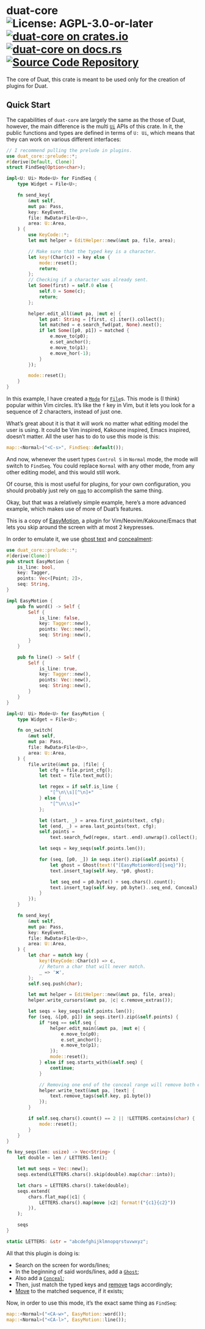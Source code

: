 # duat-core ![License: AGPL-3.0-or-later](https://img.shields.io/badge/license-AGPL--3.0--or--later-blue) [![duat-core on crates.io](https://img.shields.io/crates/v/duat-core)](https://crates.io/crates/duat-core) [![duat-core on docs.rs](https://docs.rs/duat-core/badge.svg)](https://docs.rs/duat-core) [![Source Code Repository](https://img.shields.io/badge/Code-On%20GitHub-blue?logo=GitHub)](https://github.com/AhoyISki/duat/tree/master/duat-core)

The core of Duat, this crate is meant to be used only for the
creation of plugins for Duat.

## Quick Start

The capabilities of `duat-core` are largely the same as the those
of Duat, however, the main difference is the multi [`Ui`][__link0] APIs of
this crate. In it, the public functions and types are defined in
terms of `U: Ui`,  which means that they can work on various
different interfaces:

```rust
// I recommend pulling the prelude in plugins.
use duat_core::prelude::*;
#[derive(Default, Clone)]
struct FindSeq(Option<char>);

impl<U: Ui> Mode<U> for FindSeq {
    type Widget = File<U>;

    fn send_key(
        &mut self,
        mut pa: Pass,
        key: KeyEvent,
        file: RwData<File<U>>,
        area: U::Area,
    ) {
        use KeyCode::*;
        let mut helper = EditHelper::new(&mut pa, file, area);

        // Make sure that the typed key is a character.
        let key!(Char(c)) = key else {
            mode::reset();
            return;
        };
        // Checking if a character was already sent.
        let Some(first) = self.0 else {
            self.0 = Some(c);
            return;
        };

        helper.edit_all(&mut pa, |mut e| {
            let pat: String = [first, c].iter().collect();
            let matched = e.search_fwd(pat, None).next();
            if let Some([p0, p1]) = matched {
                e.move_to(p0);
                e.set_anchor();
                e.move_to(p1);
                e.move_hor(-1);
            }
        });

        mode::reset();
    }
}
```

In this example, I have created a [`Mode`][__link1] for [`File`][__link2]s. This
mode is (I think) popular within Vim circles. It’s like the `f`
key in Vim, but it lets you look for a sequence of 2 characters,
instead of just one.

What’s great about it is that it will work no matter what editing
model the user is using. It could be Vim inspired, Kakoune
inspired, Emacs inspired, doesn’t matter. All the user has to do
to use this mode is this:

```rust
map::<Normal>("<C-s>", FindSeq::default());
```

And now, whenever the usert types `Control S` in `Normal` mode,
the mode will switch to `FindSeq`. You could replace `Normal` with
any other mode, from any other editing model, and this would still
work.

Of course, this is most useful for plugins, for your own
configuration, you should probably just rely on [`map`][__link3] to
accomplish the same thing.

Okay, but that was a relatively simple example, here’s a more
advanced example, which makes use of more of Duat’s features.

This is a copy of [EasyMotion][__link4], a plugin for
Vim/Neovim/Kakoune/Emacs that lets you skip around the screen with
at most 2 keypresses.

In order to emulate it, we use [ghost text][__link5] and [concealment][__link6]:

```rust
use duat_core::prelude::*;
#[derive(Clone)]
pub struct EasyMotion {
    is_line: bool,
    key: Tagger,
    points: Vec<[Point; 2]>,
    seq: String,
}

impl EasyMotion {
    pub fn word() -> Self {
        Self {
            is_line: false,
            key: Tagger::new(),
            points: Vec::new(),
            seq: String::new(),
        }
    }

    pub fn line() -> Self {
        Self {
            is_line: true,
            key: Tagger::new(),
            points: Vec::new(),
            seq: String::new(),
        }
    }
}

impl<U: Ui> Mode<U> for EasyMotion {
    type Widget = File<U>;

    fn on_switch(
        &mut self,
        mut pa: Pass,
        file: RwData<File<U>>,
        area: U::Area,
    ) {
        file.write(&mut pa, |file| {
            let cfg = file.print_cfg();
            let text = file.text_mut();

            let regex = if self.is_line {
                "[^\n\\s][^\n]+"
            } else {
                "[^\n\\s]+"
            };

            let (start, _) = area.first_points(text, cfg);
            let (end, _) = area.last_points(text, cfg);
            self.points =
                text.search_fwd(regex, start..end).unwrap().collect();

            let seqs = key_seqs(self.points.len());

            for (seq, [p0, _]) in seqs.iter().zip(&self.points) {
                let ghost = Ghost(text!("[EasyMotionWord]{seq}"));
                text.insert_tag(self.key, *p0, ghost);

                let seq_end = p0.byte() + seq.chars().count();
                text.insert_tag(self.key, p0.byte()..seq_end, Conceal);
            }
        });
    }

    fn send_key(
        &mut self,
        mut pa: Pass,
        key: KeyEvent,
        file: RwData<File<U>>,
        area: U::Area,
    ) {
        let char = match key {
            key!(KeyCode::Char(c)) => c,
            // Return a char that will never match.
            _ => '❌',
        };
        self.seq.push(char);

        let mut helper = EditHelper::new(&mut pa, file, area);
        helper.write_cursors(&mut pa, |c| c.remove_extras());

        let seqs = key_seqs(self.points.len());
        for (seq, &[p0, p1]) in seqs.iter().zip(&self.points) {
            if *seq == self.seq {
                helper.edit_main(&mut pa, |mut e| {
                    e.move_to(p0);
                    e.set_anchor();
                    e.move_to(p1);
                });
                mode::reset();
            } else if seq.starts_with(&self.seq) {
                continue;
            }

            // Removing one end of the conceal range will remove both ends.
            helper.write_text(&mut pa, |text| {
                text.remove_tags(self.key, p1.byte())
            });
        }

        if self.seq.chars().count() == 2 || !LETTERS.contains(char) {
            mode::reset();
        }
    }
}

fn key_seqs(len: usize) -> Vec<String> {
    let double = len / LETTERS.len();

    let mut seqs = Vec::new();
    seqs.extend(LETTERS.chars().skip(double).map(char::into));

    let chars = LETTERS.chars().take(double);
    seqs.extend(
        chars.flat_map(|c1| {
            LETTERS.chars().map(move |c2| format!("{c1}{c2}"))
        }),
    );

    seqs
}

static LETTERS: &str = "abcdefghijklmnopqrstuvwxyz";
```

All that this plugin is doing is:

* Search on the screen for words/lines;
* In the beginning of said words/lines, add a [`Ghost`][__link7];
* Also add a [`Conceal`][__link8];
* Then, just match the typed keys and [remove][__link9] tags accordingly;
* [Move][__link10] to the matched sequence, if it exists;

Now, in order to use this mode, it’s the exact same thing as
`FindSeq`:

```rust
map::<Normal>("<CA-w>", EasyMotion::word());
map::<Normal>("<CA-l>", EasyMotion::line());
```


 [__cargo_doc2readme_dependencies_info]: ggGkYW0BYXSEG_W_Gn_kaocAGwCcVPfenh7eGy6gYLEwyIe4G6-xw_FwcbpjYXKEG7meULcT0QzhG8yltLI5OiQzG1dzPHj9XFl8G9InPLc5JV9KYWSBg2lkdWF0LWNvcmVlMC40LjBpZHVhdF9jb3Jl
 [__link0]: https://docs.rs/duat-core/0.4.0/duat_core/?search=ui::Ui
 [__link1]: https://docs.rs/duat-core/0.4.0/duat_core/?search=mode::Mode
 [__link10]: https://docs.rs/duat-core/0.4.0/duat_core/?search=mode::Editor::move_to
 [__link2]: https://docs.rs/duat-core/0.4.0/duat_core/?search=file::File
 [__link3]: https://docs.rs/duat/0.2.0/duat/prelude/fn.map.html
 [__link4]: https://github.com/easymotion/vim-easymotion
 [__link5]: https://docs.rs/duat-core/0.4.0/duat_core/?search=text::Ghost
 [__link6]: https://docs.rs/duat-core/0.4.0/duat_core/?search=text::Conceal
 [__link7]: https://docs.rs/duat-core/0.4.0/duat_core/?search=text::Ghost
 [__link8]: https://docs.rs/duat-core/0.4.0/duat_core/?search=text::Conceal
 [__link9]: https://docs.rs/duat-core/0.4.0/duat_core/?search=text::Text::remove_tags
